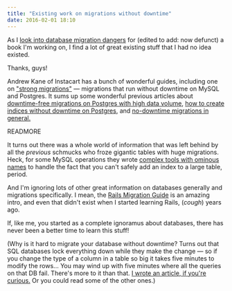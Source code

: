 ```yaml
---
title: "Existing work on migrations without downtime"
date: 2016-02-01 18:10
---
```


As I <a
href="http://codefol.io/posts/database-migrations-without-downtime">look
into database migration dangers</a> for (edited to add: now defunct)
a book I'm working on, I find
a lot of great existing stuff that I had no idea existed.

Thanks, guys!

Andrew Kane of Instacart has a bunch of wonderful guides, including
one on <a
href="https://github.com/ankane/strong_migrations">&quot;strong
migrations&quot;</a> &mdash; migrations that run without downtime on
MySQL and Postgres. It sums up some wonderful previous articles about
<a
href="http://pedro.herokuapp.com/past/2011/7/13/rails_migrations_with_no_downtime/">downtime-free
migrations on Postgres with high data volume</a>, <a
href="https://robots.thoughtbot.com/how-to-create-postgres-indexes-concurrently-in">how
to create indices without downtime on Postgres</a>, and <a
href="http://pedro.herokuapp.com/past/2011/7/13/rails_migrations_with_no_downtime/">no-downtime
migrations in general.</a>

READMORE

It turns out there was a whole world of information that was left
behind by all the <i>previous</i> schmucks who froze gigantic tables
with huge migrations. Heck, for some MySQL operations they wrote <a
href="https://github.com/soundcloud/lhm">complex tools with ominous
names</a> to handle the fact that you can't safely add an index to a
large table, period.

And I'm ignoring lots of other great information on databases
generally and migrations specifically. I mean, the <a
href="http://edgeguides.rubyonrails.org/active_record_migrations.html">Rails
Migration Guide</a> is an amazing intro, and even that didn't exist
when I started learning Rails, (*cough*) years ago.

If, like me, you started as a complete ignoramus about databases, there has
never been a better time to learn this stuff!

(Why is it hard to migrate your database without downtime? Turns out
that SQL databases lock everything down while they make the change
&mdash; so if you change the type of a column in a table so big it
takes five minutes to modify the rows... You may wind up with five
minutes where all the queries on that DB fail. There's more to it than
that. <a
href="http://codefol.io/posts/database-migrations-without-downtime">I
wrote an article, if you're curious.</a> Or you could read some of the
other ones.)

